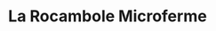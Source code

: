 ---
title: "La Rocambole Microferme"
url: /saint-legier-la-chiesaz/la-rocambole-microferme/
shop: Hofladen
---